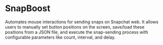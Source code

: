 # SnapBoost
Automates mouse interactions for sending snaps on Snapchat web. It allows users to manually set button positions on the screen, save/load these positions from a JSON file, and execute the snap-sending process with configurable parameters like count, interval, and delay.
